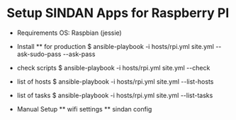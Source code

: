 # Setup SINDAN Apps for Raspberry PI

* Requirements
OS: Raspbian (jessie)


* Install
** for production
$ ansible-playbook -i hosts/rpi.yml site.yml --ask-sudo-pass --ask-pass

* check scripts
$ ansible-playbook -i hosts/rpi.yml site.yml --check

* list of hosts
$ ansible-playbook -i hosts/rpi.yml site.yml --list-hosts

* list of tasks
$ ansible-playbook -i hosts/rpi.yml site.yml --list-tasks


* Manual Setup
** wifi settings
** sindan config

